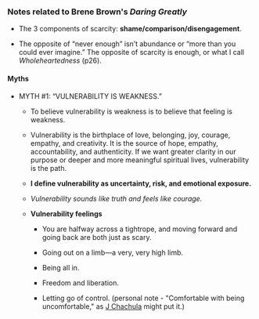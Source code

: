 ### Notes related to Brene Brown's _Daring Greatly_

- The 3 components of scarcity: __shame/comparison/disengagement__.

- The opposite of “never enough” isn’t abundance or “more
than you could ever imagine.” The opposite of scarcity is enough, or what I call _Wholeheartedness_ (p26).

#### Myths
- MYTH #1: “VULNERABILITY IS WEAKNESS.”

	- To believe vulnerability is weakness is to believe that feeling is weakness.
	
	- Vulnerability is the birthplace of love, belonging, joy, courage, empathy, and creativity. It is the source of hope, empathy, accountability, and authenticity. If we want greater clarity in our purpose or deeper and more meaningful spiritual lives, vulnerability is the path.

	- __I define vulnerability as uncertainty, risk, and emotional
exposure.__

	- _Vulnerability sounds like truth and feels like courage._
	
	- __Vulnerability feelings__
		- You are halfway across a tightrope, and moving forward and going back are both just as scary.
		
		- Going out on a limb—a very, very high limb.
		
		- Being all in.
		
		- Freedom and liberation.
		
		- Letting go of control. (personal note - "Comfortable with being uncomfortable," as [J Chachula](http://www.theflyingmachine.net/instructors.html) might put it.)
		
		



		
